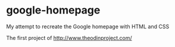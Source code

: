 # google-homepage
My attempt to recreate the Google homepage with HTML and CSS

The first project of http://www.theodinproject.com/